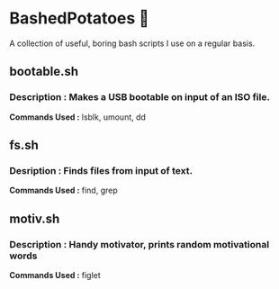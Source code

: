 # BashedPotatoes  :fork_and_knife:

A collection of useful, boring bash scripts I use on a regular basis. 


## bootable.sh 

### Description : Makes a USB bootable on input of an ISO file.

**Commands Used :** lsblk, umount, dd


## fs.sh

### Desription : Finds files from input of text. 

**Commands Used :** find, grep

## motiv.sh

### Description : Handy motivator, prints random motivational words

**Commands Used :** figlet 
